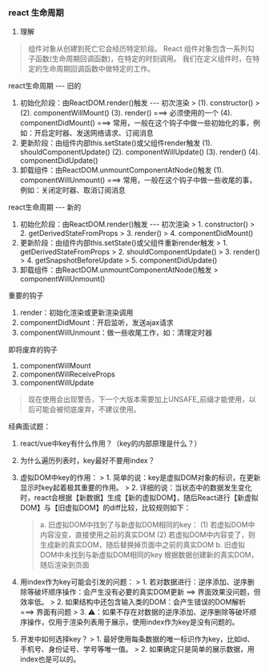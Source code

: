 <!--
 * @Descripttion: 
 * @Author: Gorgio.Liu
 * @version: 
 * @Date: 2023-04-19 21:52:41
 * @LastEditors: Gorgio.Liu
 * @LastEditTime: 2023-04-21 15:32:37
-->
### react 生命周期
1. 理解
  > 组件对象从创建到死亡它会经历特定阶段。
  > React 组件对象包含一系列勾子函数(生命周期回调函数)，在特定的时刻调用。
  > 我们在定义组件时，在特定的生命周期回调函数中做特定的工作。

react生命周期 --- 旧的
  1. 初始化阶段：由ReactDOM.render()触发 --- 初次渲染
    > (1). constructor()
    > (2). componentWillMount()
    (3). render() ===> 必须使用的一个
    (4). componentDidMount() ===> 常用，一般在这个钩子中做一些初始化的事，例如：开启定时器、发送网络请求、订阅消息
  2. 更新阶段：由组件内部this.setState()或父组件render触发
    (1). shouldComponentUpdate()
    (2). componentWillUpdate()
    (3). render()
    (4). componentDidUpdate()
  3. 卸载组件：由ReactDOM.unmountComponentAtNode()触发
    (1). componentWillUnmount() ===> 常用，一般在这个钩子中做一些收尾的事，例如：关闭定时器、取消订阅消息

react生命周期 --- 新的
  1. 初始化阶段：由ReactDOM.render()触发 --- 初次渲染
    > 1. constructor()
    > 2. getDerivedStateFromProps
    > 3. render()
    > 4. componentDidMount()
  2. 更新阶段：由组件内部this.setState()或父组件重新render触发
    > 1. getDerivedStateFromProps
    > 2. shouldComponentUpdate()
    > 3. render()
    > 4. getSnapshotBeforeUpdate
    > 5. componentDidUpdate()
  3. 卸载组件：由ReactDOM.unmountComponentAtNode()触发
    > componentWillUnmount()


重要的钩子
  1. render：初始化渲染或更新渲染调用
  2. componentDidMount：开启监听，发送ajax请求
  3. componentWillUnmount：做一些收尾工作，如：清理定时器

即将废弃的钩子
  1. componentWillMount
  2. componentWillReceiveProps
  3. componentWillUpdate

  > 现在使用会出现警告，下一个大版本需要加上UNSAFE_前缀才能使用，以后可能会被彻底废弃，不建议使用。

经典面试题：
1. react/vue中key有什么作用？（key的内部原理是什么？）
2. 为什么遍历列表时，key最好不要用index？
  1. 虚拟DOM中key的作用：
    > 1. 简单的说：key是虚拟DOM对象的标识，在更新显示时key起着极其重要的作用。
    > 2. 详细的说：当状态中的数据发生变化时，react会根据【新数据】生成【新的虚拟DOM】，随后React进行【新虚拟DOM】与【旧虚拟DOM】的diff比较，比较规则如下：
      > a. 旧虚拟DOM中找到了与新虚拟DOM相同的key：
        > (1) 若虚拟DOM中内容没变，直接使用之前的真实DOM
        > (2) 若虚拟DOM中内容变了，则生成新的真实DOM，随后替换掉页面中之前的真实DOM
      > b. 旧虚拟DOM中未找到与新虚拟DOM相同的key
        > 根据数据创建新的真实DOM，随后渲染到页面

  2. 用index作为key可能会引发的问题：
    > 1. 若对数据进行：逆序添加、逆序删除等破坏顺序操作：会产生没有必要的真实DOM更新 ==> 界面效果没问题，但效率低。
    > 2. 如果结构中还包含输入类的DOM：会产生错误的DOM解析 ===> 界面有问题
    > 3. ⚠️：如果不存在对数据的逆序添加、逆序删除等破坏顺序操作，仅用于渲染列表用于展示，使用index作为key是没有问题的。
  
  3. 开发中如何选择key？
    > 1. 最好使用每条数据的唯一标识作为key，比如id、手机号、身份证号、学号等唯一值。
    > 2. 如果确定只是简单的展示数据，用index也是可以的。
